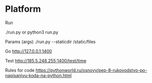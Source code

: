 Platform
========

Run

./run.py
or
python3 run.py

Params (args)
./run.py --staticdir /static/files

Go
http://127.0.0.1:1400

Test
http://185.5.248.255:1400/test/time

Rules for code
https://pythonworld.ru/osnovy/pep-8-rukovodstvo-po-napisaniyu-koda-na-python.html
